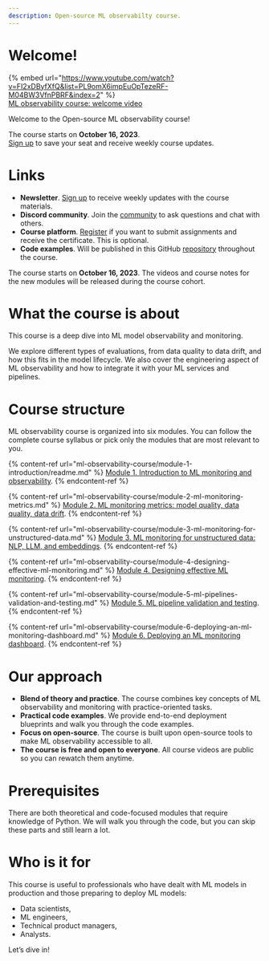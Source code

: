 ```yaml
---
description: Open-source ML observabilty course.
---
```


# Welcome!

{% embed url="https://www.youtube.com/watch?v=FI2xDByfXfQ&list=PL9omX6impEuOpTezeRF-M04BW3VfnPBRF&index=2" %} \
[ML observability course: welcome video](https://www.youtube.com/watch?v=FI2xDByfXfQ&list=PL9omX6impEuOpTezeRF-M04BW3VfnPBRF&index=2)

Welcome to the Open-source ML observability course!

The course starts on **October 16, 2023**. \
[Sign up](https://www.evidentlyai.com/ml-observability-course) to save your seat and receive weekly course updates.

# Links
* **Newsletter**. [Sign up](https://www.evidentlyai.com/ml-observability-course) to receive weekly updates with the course materials.
* **Discord community**. Join the [community](https://discord.gg/PyAJuUD5mB) to ask questions and chat with others.
* **Course platform**. [Register](https://evidentlyai.thinkific.com/courses/ml-observability-course) if you want to submit assignments and receive the certificate. This is optional.
* **Code examples**. Will be published in this GitHub [repository](https://github.com/evidentlyai/ml_observability_course) throughout the course. 

The course starts on **October 16, 2023**. The videos and course notes for the new modules will be released during the course cohort. 

# What the course is about
This course is a deep dive into ML model observability and monitoring. 

We explore different types of evaluations, from data quality to data drift, and how this fits in the model lifecycle. We also cover the engineering aspect of ML observability and how to integrate it with your ML services and pipelines.

# Course structure
ML observability course is organized into six modules. You can follow the complete course syllabus or pick only the modules that are most relevant to you.

{% content-ref url="ml-observability-course/module-1-introduction/readme.md" %}
[Module 1. Introduction to ML monitoring and observability](ml-observability-course/module-1-introduction/readme.md). 
{% endcontent-ref %}

{% content-ref url="ml-observability-course/module-2-ml-monitoring-metrics.md" %}
[Module 2. ML monitoring metrics: model quality, data quality, data drift](ml-observability-course/module-2-ml-monitoring-metrics.md). 
{% endcontent-ref %}

{% content-ref url="ml-observability-course/module-3-ml-monitoring-for-unstructured-data.md" %}
[Module 3. ML monitoring for unstructured data: NLP, LLM, and embeddings](ml-observability-course/module-3-ml-monitoring-for-unstructured-data.md). 
{% endcontent-ref %}

{% content-ref url="ml-observability-course/module-4-designing-effective-ml-monitoring.md" %}
[Module 4. Designing effective ML monitoring](ml-observability-course/module-4-designing-effective-ml-monitoring.md). 
{% endcontent-ref %}

{% content-ref url="ml-observability-course/module-5-ml-pipelines-validation-and-testing.md" %}
[Module 5. ML pipeline validation and testing](ml-observability-course/module-5-ml-pipelines-validation-and-testing.md). 
{% endcontent-ref %}

{% content-ref url="ml-observability-course/module-6-deploying-an-ml-monitoring-dashboard.md" %}
[Module 6. Deploying an ML monitoring dashboard](ml-observability-course/module-6-deploying-an-ml-monitoring-dashboard.md). 
{% endcontent-ref %}

# Our approach
* **Blend of theory and practice**. The course combines key concepts of ML observability and monitoring with practice-oriented tasks.
* **Practical code examples**. We provide end-to-end deployment blueprints and walk you through the code examples.
* **Focus on open-source**. The course is built upon open-source tools to make ML observability accessible to all.
* **The course is free and open to everyone**. All course videos are public so you can rewatch them anytime.

# Prerequisites
There are both theoretical and code-focused modules that require knowledge of Python. We will walk you through the code, but you can skip these parts and still learn a lot.

# Who is it for
This course is useful to professionals who have dealt with ML models in production and those preparing to deploy ML models:
* Data scientists,
* ML engineers,
* Technical product managers,
* Analysts.

Let’s dive in!
